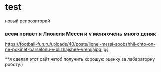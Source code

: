 # test
новый репрозиторий
### всем привет я Лионеля Месси и у меня очень много деняк
https://football-fun.ru/uploads/40/posts/lionel-messi-soobshhil-chto-on-ne-pokinet-barselonu-v-blizhajshee-vremjajpg.jpg

**я сделал этот сайт чвтоб получить хорошую оценку за лабараторну роботу:)
